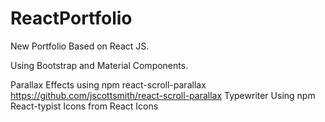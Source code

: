 # ReactPortfolio
New Portfolio Based on React JS.

Using Bootstrap and Material Components.

Parallax Effects using npm react-scroll-parallax https://github.com/jscottsmith/react-scroll-parallax
Typewriter Using npm React-typist
Icons from React Icons

